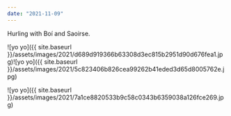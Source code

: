 ```yaml
---
date: "2021-11-09"
---
```


Hurling with Boí and Saoirse.

![yo yo]({{ site.baseurl }}/assets/images/2021/d689d919366b63308d3ec815b2951d90d676fea1.jpg)![yo yo]({{ site.baseurl }}/assets/images/2021/5c823406b826cea99262b41eded3d65d8005762e.jpg)

![yo yo]({{ site.baseurl }}/assets/images/2021/7a1ce8820533b9c58c0343b6359038a126fce269.jpg)
